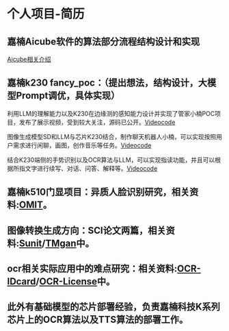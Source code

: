 # 个人项目-简历


## 嘉楠Aicube软件的算法部分流程结构设计和实现
[Aicube相关介绍](https://kendryte-download.canaan-creative.com/developer/common/AI%20Cube%20V1.0%E7%94%A8%E6%88%B7%E6%8C%87%E5%8D%97.pdf)

## 嘉楠k230 fancy_poc：（提出想法，结构设计，大模型Prompt调优，具体实现）
利用LLM的理解能力以及K230在边缘测的感知能力设计并实现了管家小楠POC项目，发布了展示视频，受到较大关注，源码已公开。[Video](https://www.bilibili.com/video/BV16h4y1T757/?spm_id_from=333.999.0.0)[code](https://github.com/kendryte/k230_sdk/tree/main/src/reference/fancy_poc/housekeeper)

图像生成模型SD和LLM与芯片K230结合，制作聊天机器人小楠，可以实现按照用户需求进行闲聊，画图，创作音乐等任务。[Video](https://www.bilibili.com/video/BV1Lx4y197CW/?spm_id_from=333.999.0.0)[code](https://github.com/kendryte/k230_sdk/tree/main/src/reference/fancy_poc/multimodal_chat_robot)
  
结合K230端侧的手势识别以及OCR算法与LLM，可以实现指读功能，并且可以根据所指文字进行续写、对话、问答、解释等。[Video](https://www.bilibili.com/video/BV1vV4y1t7Hf/?spm_id_from=333.999.0.0)[code](https://github.com/kendryte/k230_sdk/tree/main/src/reference/fancy_poc/finger_reader)

## 嘉楠k510门显项目：异质人脸识别研究，相关资料:[OMIT](https://github.com/ShulinJ/Personal-project-summary/tree/main/OMIT)。

## 图像转换生成方向：SCI论文两篇，相关资料:[Sunit](https://github.com/ShulinJ/Personal-project-summary/tree/main/Sunit)/[TMgan](https://github.com/ShulinJ/Personal-project-summary/tree/main/TMgan)中。

## ocr相关实际应用中的难点研究：相关资料:[OCR-IDcard](https://github.com/ShulinJ/Personal-project-summary/tree/main/OCR-IDcard)/[OCR-License](https://github.com/ShulinJ/Personal-project-summary/tree/main/OCR-License)中。

## 此外有基础模型的芯片部署经验，负责嘉楠科技K系列芯片上的OCR算法以及TTS算法的部署工作。





